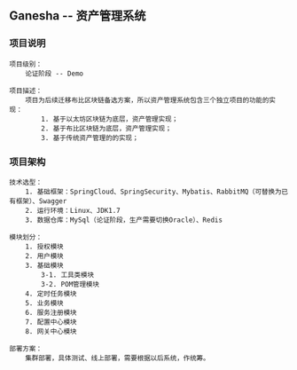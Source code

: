 ## Ganesha -- 资产管理系统 ##
### 项目说明 ###
    项目级别：
        论证阶段 -- Demo

    项目描述：
        项目为后续迁移布比区块链备选方案，所以资产管理系统包含三个独立项目的功能的实现：
            1. 基于以太坊区块链为底层，资产管理实现；
            2. 基于布比区块链为底层，资产管理实现；
            3. 基于传统资产管理的的实现；

### 项目架构 ###
    技术选型：
        1. 基础框架：SpringCloud、SpringSecurity、Mybatis、RabbitMQ（可替换为已有框架）、Swagger
        2. 运行环境：Linux、JDK1.7
        3. 数据仓库：MySql（论证阶段，生产需要切换Oracle）、Redis

    模块划分：
        1. 授权模块
        2. 用户模块
        3. 基础模块
            3-1. 工具类模块
            3-2. POM管理模块
        4. 定时任务模块
        5. 业务模块
        6. 服务注册模块
        7. 配置中心模块
        8. 网关中心模块

    部署方案：
        集群部署，具体测试、线上部署，需要根据以后系统，作统筹。



